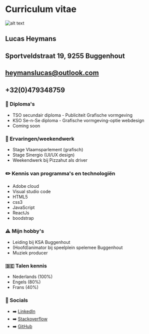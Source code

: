 # Curriculum vitae

![alt text](https://media-exp1.licdn.com/dms/image/C4E03AQGgey0h5FauYA/profile-displayphoto-shrink_800_800/0/1617459669942?e=1626912000&v=beta&t=XDE7_Ix2rUvPq50MLTWGBCLB0Zzf1DGGL445hrjEMPc)

## Lucas Heymans
## Sportveldstraat 19, 9255 Buggenhout
## heymanslucas@outlook.com
## +32(0)479348759


### :notebook_with_decorative_cover: Diploma's 
* TSO secundair diploma - Publiciteit Grafische vormgeving
* KSO Se-n-Se diploma - Grafische vormgeving-optie webdesign
* Coming soon

### :page_with_curl:	 Ervaringen/weekendwerk
* Stage Vlaamsparlement (grafisch)
* Stage Sinergio (UI/UX design)
* Weekendwerk bij Pizzahut als driver

### :pencil2: Kennis van programma's en technologiën
* Adobe cloud
* Visual studio code
* HTML5
* css3
* JavaScript
* ReactJs
* boodstrap

### :warning: Mijn hobby's
* Leiding bij KSA Buggenhout
* (Hoofd)animator bij speelplein spelemee Buggenhout
* Muziek producer

### :belgium: Talen kennis
* Nederlands (100%)
* Engels (80%)
* Frans (40%)

### :man: Socials
* :arrow_right: [LinkedIn](https://www.linkedin.com/in/lucas-heymans-204755194/)
* :arrow_right: [Stackoverflow](https://stackoverflow.com/users/15036113/luxa-code)
* :arrow_right: [GitHub](https://github.com/pgm-lucaheym)
